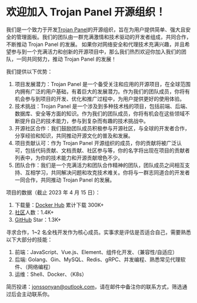 # 欢迎加入 Trojan Panel 开源组织！

我们是一个致力于开发[Trojan Panel](https://trojanpanel.github.io/)的开源组织，旨在为用户提供简单、强大且安全的管理面板。我们的团队由一群充满激情和技术驱动的开发者组成，共同合作，不断推动
Trojan Panel 的发展。 如果你对网络安全和代理技术充满兴趣，并且希望参与到一个充满活力和创新的开源项目中，那么我们热烈欢迎你加入我们的团队，一同共同努力，推动 Trojan Panel 的发展！

我们提供以下优势：

1. 项目发展潜力：Trojan Panel 是一个备受关注和应用的开源项目，在全球范围内拥有广泛的用户基础，有着巨大的发展潜力。作为我们的团队成员，你将有机会参与到项目的开发、优化和推广过程中，为用户提供更好的使用体验。
2. 技术挑战：Trojan Panel 是一个涉及到多种技术栈的项目，包括前端、后端、数据库、安全等方面的知识。作为我们的团队成员，你将有机会在这些领域不断提升自己的技术能力，参与到复杂而有趣的技术挑战中。
3. 开源社区合作：我们鼓励团队成员积极参与开源社区，与全球的开发者合作，分享经验和知识，共同推动开源文化的普及和发展。
4. 项目贡献认可：作为 Trojan Panel 开源组织的成员，你的贡献将被广泛认可，包括代码贡献、文档贡献、社区参与等，你的名字将出现在项目的贡献者列表中，为你的技术能力和开源贡献增色不少。
5. 团队合作：我们是一个充满活力和团队合作精神的团队，团队成员之间相互支持、互相学习，共同解决问题和攻克技术难关。你将与一群志同道合的开发者一同合作，共同推动 Trojan Panel 的发展。

项目的数据（截止 2023 年 4 月 15 日）：

1. 下载量：[Docker Hub](https://hub.docker.com/u/jonssonyan) 累计下载 300K+
2. [社区](https://t.me/TrojanPanel)人数：1.4K+
3. [GitHub](https://github.com/trojanpanel) Star：1.3K+

寻求合作，1~2 名全栈开发作为核心成员。实事求是评估是否适合自己，需要熟悉以下大部分的技能：

1. 前端：JavaScript、Vue.js、Element、组件化开发、（兼容性/自适应）
2. 后端: Golang、Gin、MySQL、Redis、gRPC、并发编程、熟悉常见代理软件、（网络编程）
3. 运维：Shell、Docker、（K8s）

简历投递：[jonssonyan@outlook.com](mailto:jonssonyan@outlook.com)，请在邮件中备注你的联系方式，筛选通过后会主动联系你。
